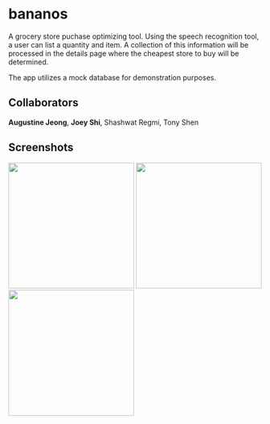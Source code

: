 # bananos
A grocery store puchase optimizing tool. Using the speech recognition tool, a user can list a quantity and item. A collection of this information will be processed in the details page where the cheapest store to buy will be determined.

The app utilizes a mock database for demonstration purposes.


## Collaborators
**Augustine Jeong**, **Joey Shi**, Shashwat Regmi, Tony Shen


## Screenshots

<div>
<img src="https://user-images.githubusercontent.com/14143525/71495113-0dcf7700-2801-11ea-9028-576a89464aa0.png" width="250" >
<img src="https://user-images.githubusercontent.com/14143525/71495116-0f00a400-2801-11ea-8649-5006241778ae.png" width="250">
<img src="https://user-images.githubusercontent.com/14143525/71495117-1031d100-2801-11ea-937c-c2807e180583.png" width="250">

